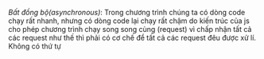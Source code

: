 _Bất đồng bộ(asynchronous)_: Trong chương trình chúng ta có dòng code chạy rất nhanh, nhưng có dòng code lại chạy rất chậm do kiến trúc của js cho phép chương trình chạy song song cùng (request) vì chấp nhận tất cả các request như thế thì phải có cơ chế để tất cả các request đêu được xử lí. Không có thứ tự

